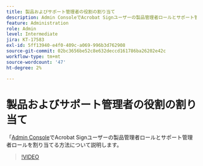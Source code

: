 ```yaml
---
title: 製品およびサポート管理者の役割の割り当て
description: Admin ConsoleでAcrobat Signユーザーの製品管理者ロールとサポート管理者ロールを割り当てる方法について説明します
feature: Administration
role: Admin
level: Intermediate
jira: KT-17583
exl-id: 5ff13940-e4f0-409c-a069-996b3d762908
source-git-commit: 02bc3656be52c8e632deccd161786ba26202e42c
workflow-type: tm+mt
source-wordcount: '47'
ht-degree: 2%

---
```


# 製品およびサポート管理者の役割の割り当て

「[Admin Console](https://adminconsole.adobe.com/)でAcrobat Signユーザーの製品管理者ロールとサポート管理者ロールを割り当てる方法について説明します。

>[!VIDEO](https://video.tv.adobe.com/v/3453157?quality=12&learn=on&hidetitle=true)
